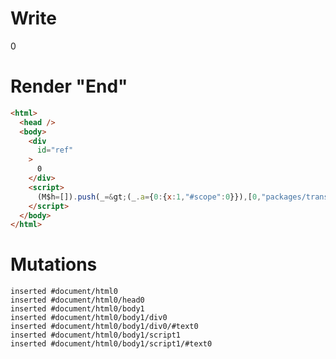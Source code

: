 # Write
  <div id=ref>0</div><script>(M$h=[]).push(_=>(_.a={0:{x:1,"#scope":0}}),[0,"packages/translator-tags/src/__tests__/fixtures/effect-tag/template.marko_0_x",])</script>


# Render "End"
```html
<html>
  <head />
  <body>
    <div
      id="ref"
    >
      0
    </div>
    <script>
      (M$h=[]).push(_=&gt;(_.a={0:{x:1,"#scope":0}}),[0,"packages/translator-tags/src/__tests__/fixtures/effect-tag/template.marko_0_x",])
    </script>
  </body>
</html>
```

# Mutations
```
inserted #document/html0
inserted #document/html0/head0
inserted #document/html0/body1
inserted #document/html0/body1/div0
inserted #document/html0/body1/div0/#text0
inserted #document/html0/body1/script1
inserted #document/html0/body1/script1/#text0
```